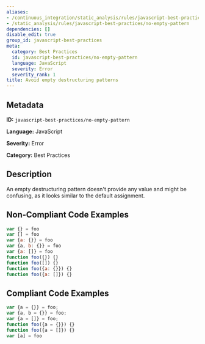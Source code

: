 ```yaml
---
aliases:
- /continuous_integration/static_analysis/rules/javascript-best-practices/no-empty-pattern
- /static_analysis/rules/javascript-best-practices/no-empty-pattern
dependencies: []
disable_edit: true
group_id: javascript-best-practices
meta:
  category: Best Practices
  id: javascript-best-practices/no-empty-pattern
  language: JavaScript
  severity: Error
  severity_rank: 1
title: Avoid empty destructuring patterns
---
```

<!--  SOURCED FROM https://github.com/DataDog/datadog-static-analyzer-rule-docs -->


## Metadata
**ID:** `javascript-best-practices/no-empty-pattern`

**Language:** JavaScript

**Severity:** Error

**Category:** Best Practices

## Description
An empty destructuring pattern doesn't provide any value and might be confusing, as it looks similar to the default assignment.

## Non-Compliant Code Examples
```javascript
var {} = foo
var [] = foo
var {a: {}} = foo
var {a, b: {}} = foo
var {a: []} = foo
function foo({}) {}
function foo([]) {}
function foo({a: {}}) {}
function foo({a: []}) {}
```

## Compliant Code Examples
```javascript
var {a = {}} = foo;
var {a, b = {}} = foo;
var {a = []} = foo;
function foo({a = {}}) {}
function foo({a = []}) {}
var [a] = foo
```
